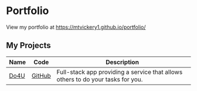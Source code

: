 # Portfolio
View my portfolio at https://mtvickery1.github.io/portfolio/

## My Projects
|Name|Code|Description|
|----|----|-----------|
|[Do4U](https://do-4-u.herokuapp.com/)|[GitHub](https://github.com/mtvickery1/do-4-u)|Full-stack app providing a service that allows others to do your tasks for you.|
